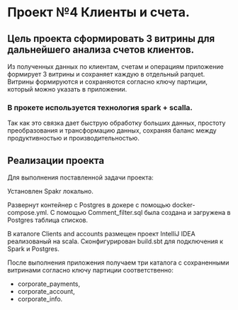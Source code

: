 # Проект №4 Клиенты и счета.

## Цель проекта сформировать 3 витрины для дальнейшего анализа счетов клиентов.

Из полученных данных по клиентам, счетам и операциям приложение формирует 3 витрины и сохраняет каждую в отдельный parquet.
Витрины формируются и сохраняются согласно ключу партиции, который можно указать в приложении.

### В прокете используется технология spark + scalla. 

Так как это связка дает быструю обработку больших данных, простоту преобразования и трансформацию данных,
сохраняя баланс между продуктивностью и производительностью.

## Реализации проекта

Для выполнения поставленной задачи проекта:

Установлен Spakr локально.

Развернут контейнер с Postgres в докере с помощью docker-compose.yml.
С помощью Comment_filter.sql была создана и загружена в Postgres таблица списков.

В каталоге Clients and accounts размещен проект IntelliJ IDEA реализованый на scala.
Cконфигурирован build.sbt для подключения к Spark  и Postgres.

После выполнения приложения получаем три каталога с сохраненными витринами согласно ключу партиции соответственно: 
 - corporate_payments,
 - corporate_account, 
 - corporate_info.















  
